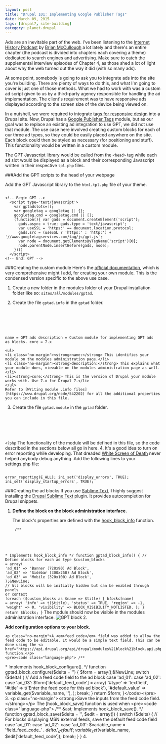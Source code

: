 ```yaml
---
layout: post
title: "Drupal 101: Implementing Google Publisher Tags"
date: March 09, 2015
tags: [drupal7, site-building]
category: planet-drupal
---
```

Ads are an inevitable part of the web. I've been listening to the [Internet History Podcast](http://www.internethistorypodcast.com/) by [Brian McCullough](https://twitter.com/brianmcc) a lot lately and there's an entire chapter (the podcast is divided into chapters each covering a theme) dedicated to search engines and advertising. Make sure to catch the supplemental interview episodes of Chapter 4, as those shed a lot of light about why the web turned out the way it did (with so many ads). 

At some point, somebody is going to ask you to integrate ads into the site you're building. There are plenty of ways to do this, and what I'm going to cover is just one of those methods. What we had to work with was a custom ad script given to us by a third-party agency responsible for handling the ad implementation. The client's requirement was to have responsive ads displayed according to the screen size of the device being viewed on. 

In a nutshell, we were required to integrate [tags for responsive design](https://support.google.com/dfp_premium/answer/4578089?hl=en) into a Drupal site. Now, Drupal has a [Google Publisher Tags](https://www.drupal.org/project/gpt) module, but as our goal was to replace an existing ad integration to use GPT, we did not use that module. The use case here involved creating custom blocks for each of our three ad types, so they could be easily placed anywhere on the site. Each block could then be styled as necessary (for positioning and stuff). This functionality would be written in a custom module.

The GPT Javascript library would be called from the <code class="language-markup">&lt;head&gt;</code> tag while each ad slot would be displayed as a block and their corresponding Javascript written in their respective <code class="language-php">tpl.php</code> files.

###Add the GPT scripts to the head of your webpage
<p class="no-margin">Add the GPT Javascript library to the <code class="language-markup">html.tpl.php</code> file of your theme.</p> 
<pre><code class="language-markup">
&lt;!-- Begin GPT --&gt;
  &lt;script type='text/javascript'&gt;
    var gptadslots=[];
    var googletag = googletag || {};
    googletag.cmd = googletag.cmd || [];
    (function(){ var gads = document.createElement('script');
      gads.async = true; gads.type = 'text/javascript';
      var useSSL = 'https:' == document.location.protocol;
      gads.src = (useSSL ? 'https:' : 'http:') + '//www.googletagservices.com/tag/js/gpt.js';
      var node = document.getElementsByTagName('script')[0];
      node.parentNode.insertBefore(gads, node);
    })()
  &lt;/script&gt;
&lt;!-- End: GPT --&gt;</code></pre>


###Creating the custom module
Here's the [official documentation](https://www.drupal.org/node/1074360), which is very comprehensive might I add, for creating your own module. This is the condensed version specific to the above use case.

1. Create a new folder in the modules folder of your Drupal installation folder like so: <code class="language-bash">sites/all/modules/gptad</code>.
2. <p class="no-margin">Create the file <code class="language-bash">gptad.info</code> in the <code class="language-bash">gptad</code> folder.</p>  
    <pre><code class="language-clike">
name = GPT ads
description = Custom module for implementing GPT ads as blocks.
core = 7.x</code></pre>

    <ul>
    <li class="no-margin"><strong>name:</strong> This identifies your module on the modules administration page.</li>
    <li class="no-margin"><strong>description:</strong> This explains what your module does, viewable on the modules administration page as well.</li>
    <li><strong>core:</strong> This is the version of Drupal your module works with. Use 7.x for Drupal 7.</li>
    </ul>
    Refer to [Writing module .info files](https://www.drupal.org/node/542202) for all the additional properties you can include in this file. 
3. <p class="no-margin">Create the file <code class="language-bash">gptad.module</code> in the <code class="language-bash">gptad</code> folder.</p>
    <pre><code class="language-php">
&lt;?php</code></pre>
    The functionality of the module will be defined in this file, so the code described in the sections below all go in here.
4. It's a good idea to turn on error reporting while developing. That dreaded [White Screen of Death](https://www.drupal.org/node/158043) never helped anybody debug anything. Add the following lines to your settings.php file:
    <pre><code class="language-php">
error_reporting(E_ALL);
ini_set('display_errors', TRUE);
ini_set('display_startup_errors', TRUE);
</code></pre>

###Creating the ad blocks
If you use [Sublime Text](http://www.sublimetext.com/), I highly suggest installing the [Drupal Sublime Text](https://github.com/robballou/drupal-sublimetext) plugin. It provides autocompletion for Drupal snippets.

1. <p class="no-margin"><strong>Define the block on the block administration interface.</strong></p>
    
    <p class="no-margin">The block's properties are defined with the <a href="https://api.drupal.org/api/drupal/modules%21block%21block.api.php/function/hook_block_info/7">hook_block_info</a> function.</p>
    <pre><code class="language-php"> /**
 &ast;  Implements hook_block_info
 */
function gptad_block_info() {
  // Define blocks for each ad type
  $custom_blocks = array(
      'ad_01' => 'Banner (728x90) Ad Block',
      'ad_02' => 'Sidebar (300x250) Ad Block',
      'ad_03' => 'Mobile (320x100) Ad Block',
  );&NewLine;
  // All blocks will be initially hidden but can be enabled through panels or context
  foreach ($custom_blocks as $name => $title) {
       $blocks[$name] = array(
         'info' => t($title),
         'status' => TRUE,
         'region' => -1,
         'weight' => 0,
         'visibility' => BLOCK_VISIBILITY_NOTLISTED,
       );
  }
  return $blocks;
}</code></pre>
  The module should now be visible in the modules administration interface.
  <img src="{{ site.url }}/images/posts/gpt.jpg" alt="GPT block"/>
2. <p class="no-margin"><strong>Add configuration options to your block.</strong></p>
    
    <p class="no-margin">A <em>feed code</em> field was added to allow the feed code to be editable. It would be a simple text field. This can be done using the <a href="https://api.drupal.org/api/drupal/modules%21block%21block.api.php/function/hook_block_configure/7">hook_block_configure</a> function.</p>
    <pre><code class="language-php"> /**
 &ast; Implements hook_block_configure().
 */
function gptad_block_configure($delta = '') {
  $form = array();&NewLine;
  switch ($delta) {
       // Add a feed code field to the ad block
       case 'ad_01':
       case 'ad_02':
       case 'ad_03':
         $form['default_feed_code'] = array(
           '#type' => 'textfield',
           '#title' => t('Enter the feed code for this ad block'),
           '#default_value' => variable_get($variable_name, ''),
         );
         break;
  }
  return $form;
}</code></pre>
3. <p class="no-margin"><strong>Save the inputs from the feed code field.</strong></p>
    The [hook_block_save] function is used when 
    <pre><code class="language-php"> /**
 &ast; Implements hook_block_save().
 */
function gptad_block_save($delta = '', $edit = array()) {
  switch ($delta) {
       // For blocks displaying MSN external feeds, save the default feed code  field
       case 'ad_01':
       case 'ad_02':
       case 'ad_03':
         $variable_name = 'field_feed_code_' . $delta . '_default';
         variable_set($variable_name, $edit['default_feed_code']);
         break;
  }
}</code></pre>
4. 


